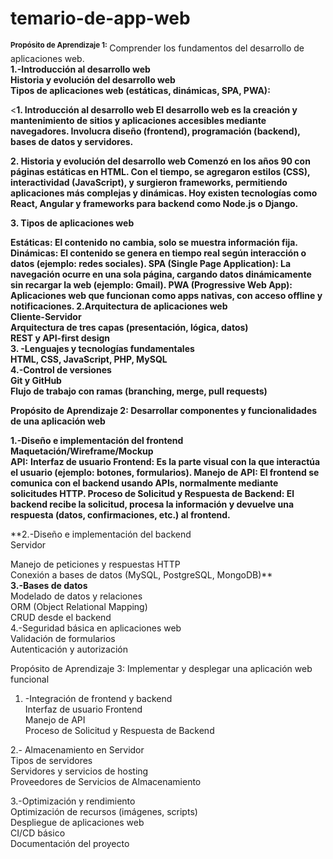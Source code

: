 # temario-de-app-web  

<sup>**Propósito de Aprendizaje 1:** </sup> Comprender los fundamentos del desarrollo de aplicaciones web.  
**1.-Introducción al desarrollo web**  
**Historia y evolución del desarrollo web**   
**Tipos de aplicaciones web (estáticas, dinámicas, SPA, PWA):**  

<**1. Introducción al desarrollo web El desarrollo web es la creación y mantenimiento de sitios y aplicaciones accesibles mediante navegadores. Involucra diseño (frontend), programación (backend), bases de datos y servidores.**  

**2. Historia y evolución del desarrollo web Comenzó en los años 90 con páginas estáticas en HTML. Con el tiempo, se agregaron estilos (CSS), interactividad (JavaScript), y surgieron frameworks, permitiendo aplicaciones más complejas y dinámicas. Hoy existen tecnologías como React, Angular y frameworks para backend como Node.js o Django.**  

**3. Tipos de aplicaciones web**  

**Estáticas: El contenido no cambia, solo se muestra información fija.
Dinámicas: El contenido se genera en tiempo real según interacción o datos (ejemplo: redes sociales).
SPA (Single Page Application): La navegación ocurre en una sola página, cargando datos dinámicamente sin recargar la web (ejemplo: Gmail).
PWA (Progressive Web App): Aplicaciones web que funcionan como apps nativas, con acceso offline y notificaciones.
2.Arquitectura de aplicaciones web  
Cliente-Servidor  
Arquitectura de tres capas (presentación, lógica, datos)  
REST y API-first design  
3. -Lenguajes y tecnologías fundamentales  
HTML, CSS, JavaScript, PHP, MySQL  
4.-Control de versiones  
Git y GitHub  
Flujo de trabajo con ramas (branching, merge, pull requests)**  


 
**Propósito de Aprendizaje 2: Desarrollar componentes y funcionalidades de una aplicación web**  


**1.-Diseño e implementación del frontend  
Maquetación/Wireframe/Mockup  
API:** 
**Interfaz de usuario Frontend: Es la parte visual con la que interactúa el usuario (ejemplo: botones, formularios).
Manejo de API: El frontend se comunica con el backend usando APIs, normalmente mediante solicitudes HTTP.
Proceso de Solicitud y Respuesta de Backend: El backend recibe la solicitud, procesa la información y devuelve una respuesta (datos, confirmaciones, etc.) al frontend.**  


**2.-Diseño e implementación del backend  
Servidor

Manejo de peticiones y respuestas HTTP  
Conexión a bases de datos (MySQL, PostgreSQL, MongoDB)**  
**3.-Bases de datos**  
 Modelado de datos y relaciones  
ORM (Object Relational Mapping)  
CRUD desde el backend    
4.-Seguridad básica en aplicaciones web  
Validación de formularios  
Autenticación y autorización   

Propósito de Aprendizaje 3: Implementar y desplegar una aplicación web funcional  
1. -Integración de frontend y backend  
Interfaz de usuario Frontend  
Manejo de API  
Proceso de Solicitud y Respuesta de Backend  
  
2.- Almacenamiento en Servidor  
Tipos de servidores   
Servidores y servicios de hosting   
Proveedores de Servicios de Almacenamiento  

3.-Optimización y rendimiento  
Optimización de recursos (imágenes, scripts)  
Despliegue de aplicaciones web  
CI/CD básico  
Documentación del proyecto  


